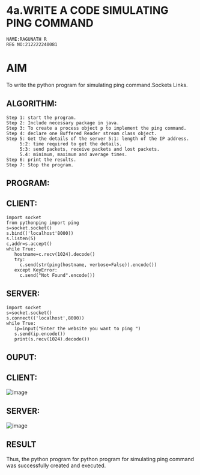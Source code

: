 # 4a.WRITE A CODE SIMULATING PING COMMAND
```
NAME:RAGUNATH R
REG NO:212222240081
```
# AIM
To write the python program for simulating ping command.Sockets Links.
## ALGORITHM:
```
Step 1: start the program.
Step 2: Include necessary package in java.
Step 3: To create a process object p to implement the ping command. Step 4: declare one Buffered Reader stream class object.
Step 5: Get the details of the server 5:1: length of the IP address.
     5:2: time required to get the details.
     5:3: send packets, receive packets and lost packets.
     5.4: minimum, maximum and average times.
Step 6: print the results.
Step 7: Stop the program.
```
## PROGRAM:
## CLIENT:
```
import socket
from pythonping import ping
s=socket.socket()
s.bind(('localhost'8000))
s.listen(5)
c,addr=s.accept()
while True:
   hostname=c.recv(1024).decode()
   try:
     c.send(str(ping(hostname, verbose=False)).encode())
   except KeyError:
     c.send("Not Found".encode())
```
## SERVER:
```
import socket
s=socket.socket()
s.connect(('localhost',8000))
while True:
   ip=input("Enter the website you want to ping ")
   s.send(ip.encode())
   print(s.recv(1024).decode())

```
## OUPUT:
## CLIENT:
![image](https://github.com/Ragu-123/3a.Sockets_Creation_for_Echo_Client_and_Echo_Server/assets/113915622/0b816d90-bb7d-4f47-ba73-c64ab3343c50)
## SERVER:
![image](https://github.com/Ragu-123/3a.Sockets_Creation_for_Echo_Client_and_Echo_Server/assets/113915622/f63efc0e-ac30-4d84-b467-1fcc39714fa5)


## RESULT
Thus, the python program for python program for simulating ping command
was successfully created and executed.
